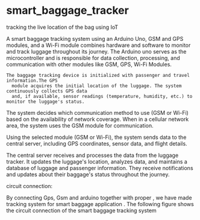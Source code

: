 # smart_baggage_tracker
tracking the live location of the bag using IoT




A smart baggage tracking system using an Arduino Uno, GSM and GPS modules, and a Wi-Fi module combines hardware and software to monitor and track luggage throughout its journey. The Arduino uno serves as the microcontroller and is responsible for data collection, processing, and communication with other modules like GSM, GPS, Wi-Fi Modules.

    The baggage tracking device is initialized with passenger and travel information.The GPS 
      module acquires the initial location of the luggage. The system continuously collects GPS data 
      and, if available, sensor readings (temperature, humidity, etc.) to monitor the luggage's status.

The system decides which communication method to use (GSM or Wi-Fi) based on the availability of network coverage. When in a cellular network area, the system uses the GSM module for communication.

Using the selected module (GSM or Wi-Fi), the system sends data to the central server, including GPS coordinates, sensor data, and flight details.

The central server receives and processes the data from the luggage tracker. It updates the luggage's location, analyzes data, and maintains a database of luggage and passenger information. They receive notifications and updates about their baggage's status throughout the journey.

circuit connection:

By connecting Gps, Gsm and arduino together with proper , we have made tracking system for smart baggage application . The following figure shows the circuit connection of the smart baggage tracking system






